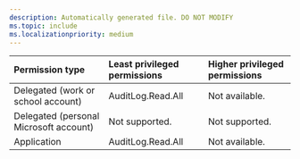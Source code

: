 ```yaml
---
description: Automatically generated file. DO NOT MODIFY
ms.topic: include
ms.localizationpriority: medium
---
```


|Permission type|Least privileged permissions|Higher privileged permissions|
|:---|:---|:---|
|Delegated (work or school account)|AuditLog.Read.All|Not available.|
|Delegated (personal Microsoft account)|Not supported.|Not supported.|
|Application|AuditLog.Read.All|Not available.|

